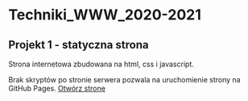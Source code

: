 # Techniki_WWW_2020-2021

## Projekt 1 - statyczna strona

Strona internetowa zbudowana na html, css i javascript.

Brak skryptów po stronie serwera pozwala na uruchomienie strony na GitHub Pages. [Otwórz stronę](https://kimel-pk.github.io/Techniki_WWW_2020-2021/)
